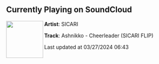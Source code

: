 ## Currently Playing on SoundCloud

[<img align="left" width="100" src="https://i1.sndcdn.com/artworks-pwUsTn6KreDYXN5P-hcS1Dw-t500x500.jpg">](https://soundcloud.com/sicari_official/ashnikko-cheerleader-sicari-edit)

**Artist**: SICARI 

**Track**: Ashnikko - Cheerleader (SICARI FLIP)

Last updated at 03/27/2024 06:43
